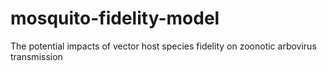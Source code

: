 # mosquito-fidelity-model
The potential impacts of vector host species fidelity on zoonotic arbovirus transmission
